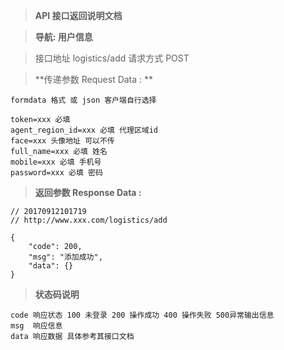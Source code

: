 > **API 接口返回说明文档**

> **导航: 用户信息**

> 接口地址 logistics/add 请求方式 POST

> **传递参数 Request Data : **
```
formdata 格式 或 json 客户端自行选择

token=xxx 必填
agent_region_id=xxx 必填 代理区域id
face=xxx 头像地址 可以不传
full_name=xxx 必填 姓名
mobile=xxx 必填 手机号
password=xxx 必填 密码
```

>**返回参数 Response Data :**
```
// 20170912101719
// http://www.xxx.com/logistics/add

{
    "code": 200,
    "msg": "添加成功",
    "data": {}
}

```

> **状态码说明**
```
code 响应状态 100 未登录 200 操作成功 400 操作失败 500异常输出信息
msg  响应信息
data 响应数据 具体参考其接口文档
```